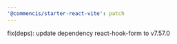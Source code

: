 ```yaml
---
'@commencis/starter-react-vite': patch
---
```


fix(deps): update dependency react-hook-form to v7.57.0
